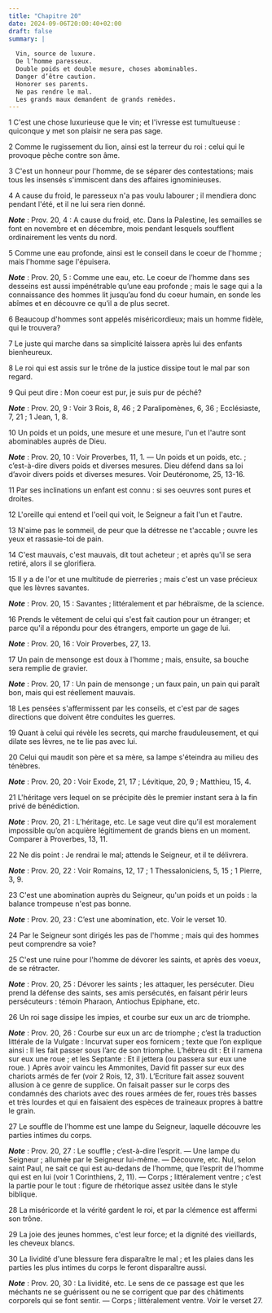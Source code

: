 ```yaml
---
title: "Chapitre 20"
date: 2024-09-06T20:00:40+02:00
draft: false
summary: |
  
  Vin, source de luxure.
  De l’homme paresseux.
  Double poids et double mesure, choses abominables.
  Danger d’être caution.
  Honorer ses parents.
  Ne pas rendre le mal.
  Les grands maux demandent de grands remèdes.
---
```



1 C'est une chose luxurieuse que le vin; et l'ivresse est tumultueuse : quiconque y met son plaisir ne sera pas sage.


2 Comme le rugissement du lion, ainsi est la terreur du roi : celui qui le provoque pèche contre son âme.


3 C'est un honneur pour l'homme, de se séparer des contestations; mais tous les insensés s'immiscent dans des affaires ignominieuses.


4 A cause du froid, le paresseux n'a pas voulu labourer ; il mendiera donc pendant l'été, et il ne lui sera rien donné.

***Note*** :  Prov. 20, 4 : A cause du froid, etc. Dans la Palestine, les semailles se font en novembre et en décembre, mois pendant lesquels soufflent ordinairement les vents du nord.


5 Comme une eau profonde, ainsi est le conseil dans le coeur de l'homme ; mais l'homme sage l'épuisera.

***Note*** :  Prov. 20, 5 : Comme une eau, etc. Le coeur de l’homme dans ses desseins est aussi impénétrable qu’une eau profonde ; mais le sage qui a la connaissance des hommes lit jusqu’au fond du coeur humain, en sonde les abîmes et en découvre ce qu’il a de plus secret.


6 Beaucoup d'hommes sont appelés miséricordieux; mais un homme fidèle, qui le trouvera?


7 Le juste qui marche dans sa simplicité laissera après lui des enfants bienheureux.


8 Le roi qui est assis sur le trône de la justice dissipe tout le mal par son regard.


9 Qui peut dire : Mon coeur est pur, je suis pur de péché?

***Note*** :  Prov. 20, 9 : Voir 3 Rois, 8, 46 ; 2 Paralipomènes, 6, 36 ; Ecclésiaste, 7, 21 ; 1 Jean, 1, 8.


10 Un poids et un poids, une mesure et une mesure, l'un et l'autre sont abominables auprès de Dieu.

***Note*** :  Prov. 20, 10 : Voir Proverbes, 11, 1. ― Un poids et un poids, etc. ; c’est-à-dire divers poids et diverses mesures. Dieu défend dans sa loi d’avoir divers poids et diverses mesures. Voir Deutéronome, 25, 13-16.


11 Par ses inclinations un enfant est connu : si ses oeuvres sont pures et droites.


12 L'oreille qui entend et l'oeil qui voit, le Seigneur a fait l'un et l'autre.


13 N'aime pas le sommeil, de peur que la détresse ne t'accable ; ouvre les yeux et rassasie-toi de pain.


14 C'est mauvais, c'est mauvais, dit tout acheteur ; et après qu'il se sera retiré, alors il se glorifiera.


15 Il y a de l'or et une multitude de pierreries ; mais c'est un vase précieux que les lèvres savantes.

***Note*** :  Prov. 20, 15 : Savantes ; littéralement et par hébraïsme, de la science.


16 Prends le vêtement de celui qui s'est fait caution pour un étranger; et parce qu'il a répondu pour des étrangers, emporte un gage de lui.

***Note*** :  Prov. 20, 16 : Voir Proverbes, 27, 13.


17 Un pain de mensonge est doux à l'homme ; mais, ensuite, sa bouche sera remplie de gravier.

***Note*** :  Prov. 20, 17 : Un pain de mensonge ; un faux pain, un pain qui paraît bon, mais qui est réellement mauvais.


18 Les pensées s'affermissent par les conseils, et c'est par de sages directions que doivent être conduites les guerres.


19 Quant à celui qui révèle les secrets, qui marche frauduleusement, et qui dilate ses lèvres, ne te lie pas avec lui.


20 Celui qui maudit son père et sa mère, sa lampe s'éteindra au milieu des ténèbres.

***Note*** :  Prov. 20, 20 : Voir Exode, 21, 17 ; Lévitique, 20, 9 ; Matthieu, 15, 4.


21 L'héritage vers lequel on se précipite dès le premier instant sera à la fin privé de bénédiction.

***Note*** :  Prov. 20, 21 : L’héritage, etc. Le sage veut dire qu’il est moralement impossible qu’on acquière légitimement de grands biens en un moment. Comparer à Proverbes, 13, 11.


22 Ne dis point : Je rendrai le mal; attends le Seigneur, et il te délivrera.

***Note*** :  Prov. 20, 22 : Voir Romains, 12, 17 ; 1 Thessaloniciens, 5, 15 ; 1 Pierre, 3, 9.


23 C'est une abomination auprès du Seigneur, qu'un poids et un poids : la balance trompeuse n'est pas bonne.

***Note*** :  Prov. 20, 23 : C’est une abomination, etc. Voir le verset 10.


24 Par le Seigneur sont dirigés les pas de l'homme ; mais qui des hommes peut comprendre sa voie?


25 C'est une ruine pour l'homme de dévorer les saints, et après des voeux, de se rétracter.

***Note*** :  Prov. 20, 25 : Dévorer les saints ; les attaquer, les persécuter. Dieu prend la défense des saints, ses amis persécutés, en faisant périr leurs persécuteurs : témoin Pharaon, Antiochus Epiphane, etc.


26 Un roi sage dissipe les impies, et courbe sur eux un arc de triomphe.

***Note*** :  Prov. 20, 26 : Courbe sur eux un arc de triomphe ; c’est la traduction littérale de la Vulgate : Incurvat super eos fornicem ; texte que l’on explique ainsi : Il les fait passer sous l’arc de son triomphe. L’hébreu dit : Et il ramena sur eux une roue ; et les Septante : Et il jettera (ou passera sur eux une roue. ) Après avoir vaincu les Ammonites, David fit passer sur eux des chariots armés de fer (voir 2 Rois, 12, 31). L’Ecriture fait assez souvent allusion à ce genre de supplice. On faisait passer sur le corps des condamnés des chariots avec des roues armées de fer, roues très basses et très lourdes et qui en faisaient des espèces de traineaux propres à battre le grain.


27 Le souffle de l'homme est une lampe du Seigneur, laquelle découvre les parties intimes du corps.

***Note*** :  Prov. 20, 27 : Le souffle ; c’est-à-dire l’esprit. ― Une lampe du Seigneur ; allumée par le Seigneur lui-même. ― Découvre, etc. Nul, selon saint Paul, ne sait ce qui est au-dedans de l’homme, que l’esprit de l’homme qui est en lui (voir 1 Corinthiens, 2, 11). ― Corps ; littéralement ventre ; c’est la partie pour le tout : figure de rhétorique assez usitée dans le style biblique.


28 La miséricorde et la vérité gardent le roi, et par la clémence est affermi son trône.


29 La joie des jeunes hommes, c'est leur force; et la dignité des vieillards, les cheveux blancs.


30 La lividité d'une blessure fera disparaître le mal ; et les plaies dans les parties les plus intimes du corps le feront disparaître aussi.

***Note*** :  Prov. 20, 30 : La lividité, etc. Le sens de ce passage est que les méchants ne se guérissent ou ne se corrigent que par des châtiments corporels qui se font sentir. ― Corps ; littéralement ventre. Voir le verset 27.

